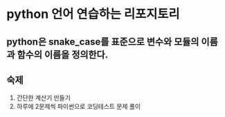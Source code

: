 # python 언어 연습하는 리포지토리

## python은 snake_case를 표준으로 변수와 모듈의 이름과 함수의 이름을 정의한다.

## 숙제

1. 간단한 계산기 만들기
2. 하루에 2문제씩 파이썬으로 코딩테스트 문제 풀이
